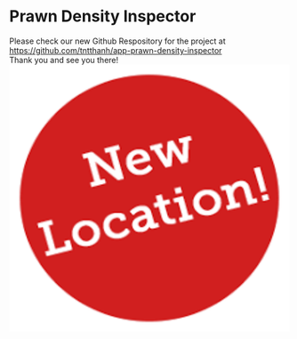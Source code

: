 # Prawn Density Inspector
Please check our new Github Respository for the project at
<br/>
https://github.com/tntthanh/app-prawn-density-inspector
<br/>
Thank you and see you there!
<img src="image.png" width="929" height="480">
